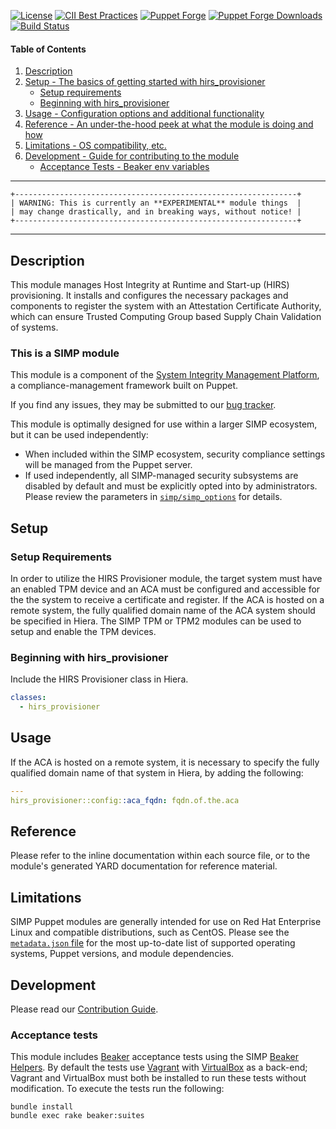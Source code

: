 [![License](https://img.shields.io/:license-apache-blue.svg)](http://www.apache.org/licenses/LICENSE-2.0.html)
[![CII Best Practices](https://bestpractices.coreinfrastructure.org/projects/73/badge)](https://bestpractices.coreinfrastructure.org/projects/73)
[![Puppet Forge](https://img.shields.io/puppetforge/v/simp/hirs_provisioner.svg)](https://forge.puppetlabs.com/simp/hirs_provisioner)
[![Puppet Forge Downloads](https://img.shields.io/puppetforge/dt/simp/hirs_provisioner.svg)](https://forge.puppetlabs.com/simp/hirs_provisioner)
[![Build Status](https://travis-ci.org/simp/pupmod-simp-hirs_provisioner.svg)](https://travis-ci.org/simp/pupmod-simp-hirs_provisioner)

#### Table of Contents

1. [Description](#description)
2. [Setup - The basics of getting started with hirs_provisioner](#setup)
    * [Setup requirements](#setup-requirements)
    * [Beginning with hirs_provisioner](#beginning-with-hirs_provisioner)
3. [Usage - Configuration options and additional functionality](#usage)
4. [Reference - An under-the-hood peek at what the module is doing and how](#reference)
5. [Limitations - OS compatibility, etc.](#limitations)
6. [Development - Guide for contributing to the module](#development)
    * [Acceptance Tests - Beaker env variables](#acceptance-tests)

---

    +---------------------------------------------------------------+
    | WARNING: This is currently an **EXPERIMENTAL** module things  |
    | may change drastically, and in breaking ways, without notice! |
    +---------------------------------------------------------------+

---

## Description

This module manages Host Integrity at Runtime and Start-up (HIRS) provisioning.
It installs and configures the necessary packages and components to
register the system with an Attestation Certificate Authority, which can
ensure Trusted Computing Group based Supply Chain Validation of systems.

### This is a SIMP module

This module is a component of the [System Integrity Management Platform](https://simp-project.com), a
compliance-management framework built on Puppet.

If you find any issues, they may be submitted to our [bug
tracker](https://simp-project.atlassian.net/).

This module is optimally designed for use within a larger SIMP ecosystem, but
it can be used independently:

 * When included within the SIMP ecosystem, security compliance settings will
   be managed from the Puppet server.
 * If used independently, all SIMP-managed security subsystems are disabled by
   default and must be explicitly opted into by administrators.  Please review
   the parameters in
   [`simp/simp_options`](https://github.com/simp/pupmod-simp-simp_options) for
   details.

## Setup

### Setup Requirements

In order to utilize the HIRS Provisioner module, the target system must have an
enabled TPM device and an ACA must be configured and accessible for the the
system to receive a certificate and register.  If the ACA is hosted on a remote
system, the fully qualified domain name of the ACA system should be specified
in Hiera.  The SIMP TPM or TPM2 modules can be used to setup and enable the TPM
devices.

### Beginning with hirs_provisioner

Include the HIRS Provisioner class in Hiera.
```yaml
classes:
  - hirs_provisioner
```

## Usage

If the ACA is hosted on a remote system, it is necessary to specify the fully
qualified domain name of that system in Hiera, by adding the following:
```yaml
---
hirs_provisioner::config::aca_fqdn: fqdn.of.the.aca
```

## Reference

Please refer to the inline documentation within each source file, or to the
module's generated YARD documentation for reference material.

## Limitations


SIMP Puppet modules are generally intended for use on Red Hat Enterprise Linux
and compatible distributions, such as CentOS. Please see the
[`metadata.json` file](./metadata.json) for the most up-to-date list of
supported operating systems, Puppet versions, and module dependencies.

## Development

Please read our [Contribution Guide](https://simp.readthedocs.io/en/stable/contributors_guide/index.html).

### Acceptance tests

This module includes [Beaker](https://github.com/puppetlabs/beaker) acceptance
tests using the SIMP [Beaker Helpers](https://github.com/simp/rubygem-simp-beaker-helpers).
By default the tests use [Vagrant](https://www.vagrantup.com/) with
[VirtualBox](https://www.virtualbox.org) as a back-end; Vagrant and VirtualBox
must both be installed to run these tests without modification. To execute the
tests run the following:

```shell
bundle install
bundle exec rake beaker:suites
```
